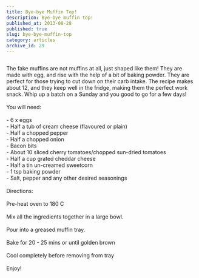 ```yaml
---
title: Bye-bye Muffin Top!
description: Bye-bye muffin top!
published_at: 2013-08-28
published: true
slug: bye-bye-muffin-top
category: articles
archive_id: 29
---
```


<div><img src="/assets/images/articles/egg_muffins.jpg" alt=""><p class="caption"></p>The fake muffins are not muffins at all, just shaped like them! They are made with egg, and rise with the help of a bit of baking powder. They are perfect for those trying to cut down on their carb intake. The recipe makes about 12, and they keep well in the fridge, making them the perfect work snack. Whip up a batch on a Sunday and you good to go for a few days!<br><br>
You will need:<br><br>
- 6 x eggs<br>
- Half a tub of cream cheese (flavoured or plain)<br>
- Half a chopped pepper<br>
- Half a chopped onion<br>
- Bacon bits <br>
- About 10 sliced cherry tomatoes/chopped sun-dried tomatoes<br>
- Half a cup grated cheddar cheese<br>
- Half a tin un-creamed sweetcorn<br>
- 1 tsp baking powder<br>
- Salt, pepper and any other desired seasonings<br><br>
Directions:<br><br>
Pre-heat oven to 180 C<br><br>
Mix all the ingredients together in a large bowl. <br><br>
Pour into a greased muffin tray.<br><br>
Bake for 20 - 25 mins or until golden brown<br><br>
Cool completely before removing from tray<br><br>
Enjoy!</div>